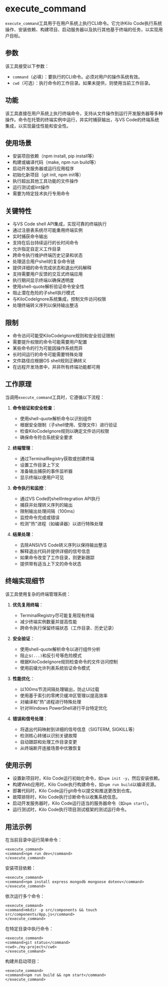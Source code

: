 # execute_command

`execute_command`工具用于在用户系统上执行CLI命令。它允许Kilo Code执行系统操作、安装依赖、构建项目、启动服务器以及执行其他基于终端的任务，以实现用户目标。

## 参数

该工具接受以下参数：

- `command`（必填）：要执行的CLI命令。必须对用户的操作系统有效。
- `cwd`（可选）：执行命令的工作目录。如果未提供，则使用当前工作目录。

## 功能

该工具直接在用户系统上执行终端命令，支持从文件操作到运行开发服务器等多种操作。命令在托管的终端实例中运行，并实时捕获输出，与VS Code的终端系统集成，以实现最佳性能和安全性。

## 使用场景

- 安装项目依赖（npm install, pip install等）
- 构建或编译代码（make, npm run build等）
- 启动开发服务器或运行应用程序
- 初始化新项目（git init, npm init等）
- 执行超出其他工具功能的文件操作
- 运行测试或lint操作
- 需要为特定技术执行专用命令

## 关键特性

- 与VS Code shell API集成，实现可靠的终端执行
- 通过注册表系统尽可能重用终端实例
- 实时捕获命令输出
- 支持在后台持续运行的长时间命令
- 允许指定自定义工作目录
- 跨命令执行维护终端历史记录和状态
- 处理适合用户shell的复杂命令链
- 提供详细的命令完成状态和退出代码解释
- 支持需要用户反馈的交互式终端应用
- 执行期间显示终端以确保透明度
- 使用shell-quote解析验证命令安全性
- 阻止潜在危险的子shell执行模式
- 与KiloCodeIgnore系统集成，控制文件访问权限
- 处理终端转义序列以保持输出整洁

## 限制

- 命令访问可能受KiloCodeIgnore规则和安全验证限制
- 需要提升权限的命令可能需要用户配置
- 某些命令的行为可能因操作系统而异
- 长时间运行的命令可能需要特殊处理
- 文件路径应根据OS shell规则正确转义
- 在远程开发场景中，并非所有终端功能都可用

## 工作原理

当调用`execute_command`工具时，它遵循以下流程：

1. **命令验证和安全检查**：

    - 使用shell-quote解析命令以识别组件
    - 根据安全限制（子shell使用、受限文件）进行验证
    - 检查KiloCodeIgnore规则以确定文件访问权限
    - 确保命令符合系统安全要求

2. **终端管理**：

    - 通过TerminalRegistry获取或创建终端
    - 设置工作目录上下文
    - 准备输出捕获的事件监听器
    - 显示终端以便用户可见

3. **命令执行和监控**：

    - 通过VS Code的shellIntegration API执行
    - 捕获并处理转义序列的输出
    - 限制输出处理间隔（100ms）
    - 监控命令完成或错误
    - 检测"热"进程（如编译器）以进行特殊处理

4. **结果处理**：
    - 去除ANSI/VS Code转义序列以保持输出整洁
    - 解释退出代码并提供详细的信号信息
    - 如果命令改变了工作目录，则更新跟踪
    - 提供带有适当上下文的命令状态

## 终端实现细节

该工具使用复杂的终端管理系统：

1. **优先复用终端**：

    - TerminalRegistry尽可能复用现有终端
    - 减少终端实例数量并提高性能
    - 跨命令执行保留终端状态（工作目录、历史记录）

2. **安全验证**：

    - 使用shell-quote解析命令以进行组件分析
    - 阻止`$(...)`和反引号等危险模式
    - 根据KiloCodeIgnore规则检查命令的文件访问控制
    - 使用前缀允许列表系统验证命令模式

3. **性能优化**：

    - 以100ms节流间隔处理输出，防止UI过载
    - 使用基于索引的零拷贝缓冲区管理以提高效率
    - 对编译和"热"进程进行特殊处理
    - 针对Windows PowerShell进行平台特定优化

4. **错误和信号处理**：
    - 将退出代码映射到详细的信号信息（SIGTERM, SIGKILL等）
    - 检测核心转储以识别关键故障
    - 自动跟踪和处理工作目录变更
    - 从终端断开连接场景中优雅恢复

## 使用示例

- 设置新项目时，Kilo Code运行初始化命令，如`npm init -y`，然后安装依赖。
- 构建Web应用时，Kilo Code执行构建命令，如`npm run build`以编译资源。
- 部署代码时，Kilo Code运行git命令以提交和推送更改到仓库。
- 故障排除时，Kilo Code执行诊断命令以收集系统信息。
- 启动开发服务器时，Kilo Code运行适当的服务器命令（如`npm start`）。
- 运行测试时，Kilo Code执行项目测试框架的测试运行命令。

## 用法示例

在当前目录中运行简单命令：

```
<execute_command>
<command>npm run dev</command>
</execute_command>
```

安装项目依赖：

```
<execute_command>
<command>npm install express mongodb mongoose dotenv</command>
</execute_command>
```

依次运行多个命令：

```
<execute_command>
<command>mkdir -p src/components && touch src/components/App.js</command>
</execute_command>
```

在特定目录中执行命令：

```
<execute_command>
<command>git status</command>
<cwd>./my-project</cwd>
</execute_command>
```

构建并启动项目：

```
<execute_command>
<command>npm run build && npm start</command>
</execute_command>
```
